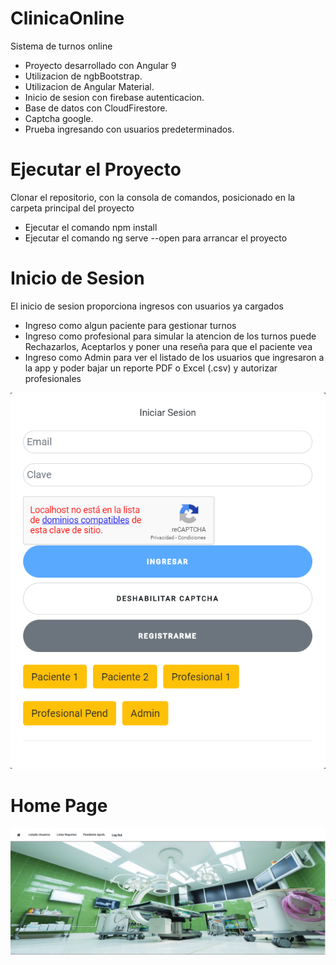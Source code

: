 # ClinicaOnline

Sistema de turnos online

- Proyecto desarrollado con Angular 9
- Utilizacion de ngbBootstrap.
- Utilizacion de Angular Material.
- Inicio de sesion con firebase autenticacion.
- Base de datos con CloudFirestore.
- Captcha google.
- Prueba ingresando con usuarios predeterminados.

# Ejecutar el Proyecto

Clonar el repositorio, con la consola de comandos, posicionado en la carpeta principal del proyecto
 - Ejecutar el comando npm install
 - Ejecutar el comando ng serve --open para arrancar el proyecto


# Inicio de Sesion

El inicio de sesion proporciona ingresos con usuarios ya cargados
 -  Ingreso como algun paciente para gestionar turnos
 - Ingreso como profesional para simular la atencion de los turnos puede Rechazarlos, Aceptarlos y poner una reseña para que el paciente vea
 - Ingreso como Admin para ver el listado de los usuarios que ingresaron a la app y poder bajar un reporte PDF o Excel (.csv) y autorizar profesionales

![alt text](https://raw.githubusercontent.com/sebacapu29/Tp-Clinica-Online-Lab4/master/src/assets/imagenes/login.PNG)

# Home Page

![alt text](https://raw.githubusercontent.com/sebacapu29/Tp-Clinica-Online-Lab4/master/src/assets/imagenes/home.PNG)